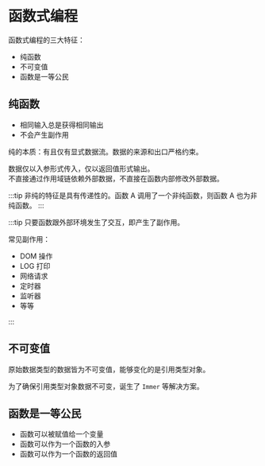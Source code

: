 # 函数式编程

函数式编程的三大特征：

- 纯函数
- 不可变值
- 函数是一等公民

## 纯函数

- 相同输入总是获得相同输出
- 不会产生副作用

纯的本质：有且仅有显式数据流。数据的来源和出口严格约束。  

数据仅以入参形式传入，仅以返回值形式输出。  
不直接通过作用域链依赖外部数据，不直接在函数内部修改外部数据。

:::tip
非纯的特征是具有传递性的。函数 A 调用了一个非纯函数，则函数 A 也为非纯函数。
:::

:::tip
只要函数跟外部环境发生了交互，即产生了副作用。

常见副作用：

- DOM 操作
- LOG 打印
- 网络请求
- 定时器
- 监听器
- 等等

:::

## 不可变值

原始数据类型的数据皆为不可变值，能够变化的是引用类型对象。

为了确保引用类型对象数据不可变，诞生了 `Immer` 等解决方案。

## 函数是一等公民

- 函数可以被赋值给一个变量
- 函数可以作为一个函数的入参
- 函数可以作为一个函数的返回值
